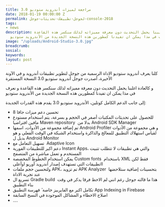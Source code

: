```yaml
---
title: مراجعة لميزات أندرويد ستوديو 3.0
date: 2018-01-19 00:00:00 Z
permalink: لجوجل-تطبيقك-تحديثات-جوجل-console-2018
tags:
- news
description: و كالعادة اغلبنا يحمل التحديث دون معرفة مميزاته لذلك سنكسر هذه القاعدة
  و نعرف في مذا يمكن ان تفيدنا كمطورين هذه النسخة الجديدة من الأندرويد ستوديو
image: "/uploads/Android-Studio-3.0.jpg"
breadcrumb: 
sosial: 
keywords: 
layout: post
---
```


<div >
<p>
كلنا يعرف أندرويد ستوديو الاداة الرسمية من جوجل لتطوير تطبيقات أندرويد و في الآونة الأخيرة، أصدرت جوجل أندرويد ستوديو 3.0 النسخة المستقرة </p>
<p>
و كالعادة اغلبنا يحمل التحديث دون معرفة مميزاته لذلك سنكسر هذه القاعدة و نعرف في مذا يمكن ان تفيدنا كمطورين هذه النسخة الجديدة من الأندرويد ستوديو</p>
<p>
إلى جانب الدعم الكامل كوتلين، الأندرويد ستوديو 3.0 يقدم هذه القدرات الجديدة:</p>
<aside id=""></aside>
<ul>
<li>
تحسين دعم ميزات جافا 8</li>
<li>
للحصول على تحديثات المكتبات أصغر في الحجم و بسرعة، يتم استخدام مستودع مافين افتراضيا Maven repository  بدلا من Android SDK Manager</li>
<li>
تم إضافة مجموعة من الأدوات، اسمها Android Profiler و هي مجموعة من الأدوات لقياس استهلاك التطبيق للمعالج والذاكرة واستخدام الشبكة في الوقت الفعلي و هو بديل ل Android Monitor</li>
<li>
تسهيل التعامل مع  Adaptive Icon </li>
<li>
دعم اكبر للتطبيقات الفورية Instant Apps، والتي هي تطبيقات لا تتطلب تتبيت المستخدم و تعمل مباشرة من المتصفح</li>
<li>
يمكن استخدام الخطوط المخصصة Custom fonts  باستخدام XML فقط لكن ااتطبيقات التي تستهدف إصدار أندرويد أوريو اوأعلى</li>
<li>
ولتحسين حجم ملفات APK، تم تزويد APK Analyzer  بتحسينات إضافية ستلاحضها عند تجربة الاداة</li>
<li>
تسريع ال Gradle build  هذا ما قالته جوجل رغم انني لم الاحظ فرقا يدكر في وقت بناء التطبيق </li>
<li>
تكامل اكبر مع الفايربيز خاصة ٚ فهرسة التطبيق App Indexing in Firebase</li>
<li>
اصلاح الاخطاء و المشاكل الموجودة في النسخ السابقة </li>
<li>
....</li>
</ul>
</div>